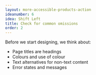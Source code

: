 ```yaml
---
layout: more-accessible-products-action
ideanumber: 6
idea: Shift Left
title: Check for common omissions
order: 2
---
```


Before we start designing, we think about:

- Page titles are headings
- Colours and use of colour
- Text alternatives for non-text content
- Error states and messages